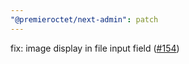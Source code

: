 ```yaml
---
"@premieroctet/next-admin": patch
---
```


fix: image display in file input field ([#154](https://github.com/premieroctet/next-admin/issues/154))
